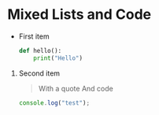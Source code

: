 # Mixed Lists and Code

- First item
  ```python
  def hello():
      print("Hello")
  ```
1. Second item

   > With a quote
   > And code
   ```js
   console.log("test");
   ```
